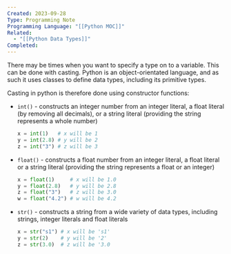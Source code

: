 ```yaml
---
Created: 2023-09-28
Type: Programming Note
Programming Language: "[[Python MOC]]"
Related:
  - "[[Python Data Types]]"
Completed: 
---
```


There may be times when you want to specify a type on to a variable. 
This can be done with casting. Python is an object-orientated language, 
and as such it uses classes to define data types, including its 
primitive types.

Casting in python is therefore done using constructor functions:

- `int()` - constructs an integer number from an integer literal, a float literal (by removing all decimals), or a string literal (providing the string represents a whole number)
    
    ```python
    x = int(1)   # x will be 1
    y = int(2.8) # y will be 2
    z = int("3") # z will be 3
    ```
    
- `float()` - constructs a float number from an integer literal, a float literal or a string literal (providing the string represents a float or an integer)
    
    ```python
    x = float(1)     # x will be 1.0
    y = float(2.8)   # y will be 2.8
    z = float("3")   # z will be 3.0
    w = float("4.2") # w will be 4.2
    ```
    
- `str()` - constructs a string from a wide variety of data types, including strings, integer literals and float literals
    
    ```python
    x = str("s1") # x will be 's1'
    y = str(2)    # y will be '2'
    z = str(3.0)  # z will be '3.0
    ```
    